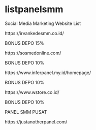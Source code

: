 # listpanelsmm
Social Media Marketing Website List
<p>https://irvankedesmm.co.id/</p>
<p>BONUS DEPO 15%</p>
  
<p>https://sosmedonline.com/</p>
<p>BONUS DEPO 10%</p>

<p>https://www.inferpanel.my.id/homepage/</p>
<p>BONUS DEPO 10%</p>

<p>https://www.wstore.co.id/</p>
<p>BONUS DEPO 10%</p>


<p>PANEL SMM PUSAT</p>
<p>https://justanotherpanel.com/</p>
